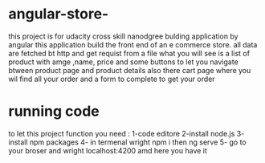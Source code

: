 # angular-store-
this project is for udacity cross skill nanodgree bulding application by angular
this application build the front end  of an e commerce store. all data are fetched bt http and get requist from a file 
what you will see is a list of product with amge ,name, price and some buttons to let you navigate btween product page and product details
also there cart page where you wil find all your order and a form to complete to get your order
# running code
to let this project function you need :
1-code editore
 2-install node.js
3- install npm packages
4- in termenal wright npm i
then ng serve
5- go to your broser and wright localhost:4200 
amd here you have it

